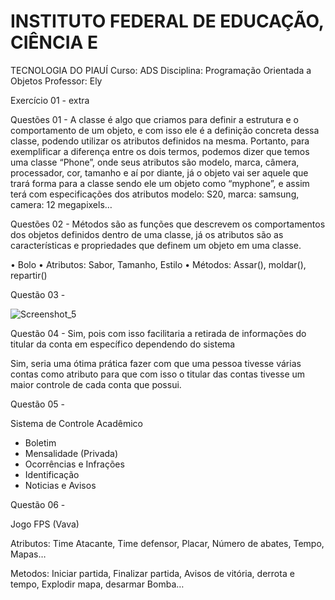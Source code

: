 # INSTITUTO FEDERAL DE EDUCAÇÃO, CIÊNCIA E
TECNOLOGIA DO PIAUÍ
Curso: ADS
Disciplina: Programação Orientada a Objetos
Professor: Ely

Exercício 01 - extra

Questões 01 - A classe é algo que criamos para definir a estrutura e o comportamento de um objeto, e com isso ele é a definição concreta dessa classe, podendo utilizar os atributos definidos na mesma. Portanto, para exemplificar a diferença entre os dois termos, podemos dizer que temos uma classe “Phone”, onde seus atributos são modelo, marca, câmera, processador, cor, tamanho e aí por diante, já o objeto vai ser aquele que trará forma para a classe sendo ele um objeto como “myphone”, e assim terá com especificações dos atributos modelo: S20, marca: samsung, camera: 12 megapixels… 

Questões 02 - Métodos são as funções que descrevem os comportamentos dos objetos definidos dentro de uma classe, já os atributos são as características e propriedades que definem um objeto em uma classe.

• Bolo
• Atributos: Sabor, Tamanho, Estilo
• Métodos: Assar(), moldar(), repartir()

Questão 03 - 

![Screenshot_5](https://github.com/user-attachments/assets/df061ae0-8de2-4a7b-ab8e-5a436a3d0a94)


Questão 04 - 
Sim, pois com isso facilitaria a retirada de informações do titular da conta em específico dependendo do sistema

Sim, seria uma ótima prática fazer com que uma pessoa tivesse várias contas como atributo para que com isso o titular das contas tivesse um maior controle de cada conta que possui.


Questão 05 - 

Sistema de Controle Acadêmico  

- Boletim 
- Mensalidade (Privada) 
- Ocorrências e Infrações 
- Identificação
- Noticias e Avisos

Questão 06 - 

Jogo FPS (Vava)

Atributos:
Time Atacante, Time defensor, Placar, Número de abates, Tempo, Mapas…

Metodos:
Iniciar partida, Finalizar partida, Avisos de vitória, derrota e tempo, Explodir mapa, desarmar Bomba…
